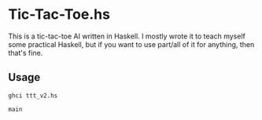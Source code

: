 Tic-Tac-Toe.hs
==============

This is a tic-tac-toe AI written in Haskell. I mostly wrote it to teach myself some practical Haskell, but if you want to use part/all of it for anything, then that's fine.

Usage
-----

`ghci ttt_v2.hs`

`main`
